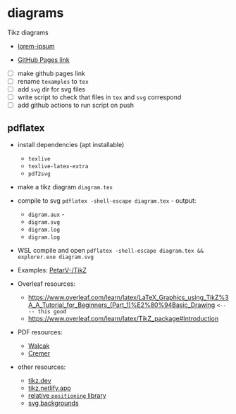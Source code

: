 # diagrams
Tikz diagrams

* [lorem-ipsum](lorem-ipsum.md)

* [GitHub Pages link](https://dannydannydanny.github.io/diagrams/)

* [ ] make github pages link
* [ ] rename `texamples` to `tex`
* [ ] add `svg` dir for svg files
* [ ] write script to check that files in `tex` and `svg` correspond
* [ ] add github actions to run script on push

## pdflatex

* install dependencies (apt installable)
  * `texlive`
  * `texlive-latex-extra`
  * `pdf2svg`
* make a tikz diagram `diagram.tex`
* compile to svg `pdflatex -shell-escape diagram.tex` - output:
  * `digram.aux` -
  * `digram.svg`
  * `digram.log`
  * `digram.log`
* WSL compile and open `pdflatex -shell-escape diagram.tex && explorer.exe diagram.svg`

* Examples: [PetarV-/TikZ](https://github.com/PetarV-/TikZ)
* Overleaf resources:
  * https://www.overleaf.com/learn/latex/LaTeX_Graphics_using_TikZ%3A_A_Tutorial_for_Beginners_(Part_1)%E2%80%94Basic_Drawing `<---- this good`
  * https://www.overleaf.com/learn/latex/TikZ_package#Introduction
* PDF resources:
  * [Walcak](https://www.tug.org/TUGboat/tb29-1/tb91walczak.pdf)
  * [Cremer](https://www.cremeronline.com/LaTeX/minimaltikz.pdf)
* other resources:
  * [tikz.dev](https://tikz.dev/tutorials-guidelines)
  * [tikz.netlify.app](https://tikz.netlify.app/)
  * [relative `positioning` library](https://rmwu.github.io/tutorial/latex/2019/11/21/positioning/#relative-positioning)
  * [svg backgrounds](https://www.svgbackgrounds.com/)

